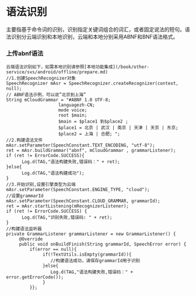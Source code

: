 # 语法识别

主要指基于命令词的识别，识别指定关键词组合的词汇，或者固定说法的短句。语法识别分云端识别和本地识别，云端和本地分别采用ABNF和BNF语法格式。

### 上传abnf语法

    云端语法识别如下，如需本地识别请参照[本地功能集成](/book/other-service/svs/android/offline/prepare.md)
    //1.创建SpeechRecognizer对象
    SpeechRecognizer mAsr = SpeechRecognizer.createRecognizer(context, null);
    // ABNF语法示例，可以说”北京到上海”
    String mCloudGrammar = "#ABNF 1.0 UTF-8;
                        languagezh-CN; 
                        mode voice;
                        root $main;
                        $main = $place1 到$place2 ;
                        $place1 = 北京 | 武汉 | 南京 | 天津 | 天京 | 东京;
                        $place2 = 上海 | 合肥; ";
    //2.构建语法文件
    mAsr.setParameter(SpeechConstant.TEXT_ENCODING, "utf-8");
    ret = mAsr.buildGrammar("abnf", mCloudGrammar ,	grammarListener);
    if (ret != ErrorCode.SUCCESS){
	      Log.d(TAG,"语法构建失败,错误码：" + ret);
    }else{
	      Log.d(TAG,"语法构建成功");
    }
    //3.开始识别,设置引擎类型为云端
    mAsr.setParameter(SpeechConstant.ENGINE_TYPE, "cloud");
    //设置grammarId
    mAsr.setParameter(SpeechConstant.CLOUD_GRAMMAR, grammarId);
    ret = mAsr.startListening(mRecognizerListener);
    if (ret != ErrorCode.SUCCESS) {
	      Log.d(TAG,"识别失败,错误码: " + ret);
    }
    //构建语法监听器
    private GrammarListener grammarListener = new GrammarListener() {
	     @Override
	     public void onBuildFinish(String grammarId, SpeechError error) {
		     if(error == null){
			      if(!TextUtils.isEmpty(grammarId)){
                     //构建语法成功，请保存grammarId用于识别
			      }else{
				     Log.d(TAG,"语法构建失败,错误码：" + error.getErrorCode());
			      }			
		     }};
